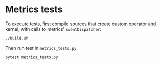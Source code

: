 # Metrics tests

To execute tests, first compile sources that create custom operator and kernel, with calls to metrics' `EventDispatcher`:

```
./build.sh
```

Then run test in `metrics_tests.py`

```
pytest metrics_tests.py
```
